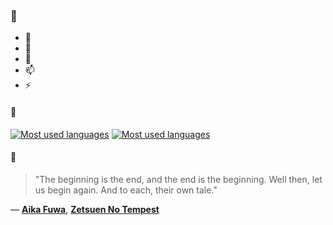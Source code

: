### 👋

- 🔭
- 🌱
- 💬
- 📫
- ⚡

#### 🧏

[![Most used languages](https://github-readme-stats-aynah.vercel.app/api/top-langs/?username=aynh&theme=solarized-dark&langs_count=6&layout=compact&hide_title=true)](https://github.com/anuraghazra/github-readme-stats#gh-dark-mode-only)
[![Most used languages](https://github-readme-stats-aynah.vercel.app/api/top-langs/?username=aynh&theme=solarized-light&langs_count=6&layout=compact&hide_title=true)](https://github.com/anuraghazra/github-readme-stats#gh-light-mode-only)

#### 💬

> "The beginning is the end, and the end is the beginning. Well then, let us begin again. And to each, their own tale."

&mdash; [**Aika Fuwa**](https://myanimelist.net/character.php?q=Aika%20Fuwa&cat=character), [**Zetsuen No Tempest**](https://myanimelist.net/search/all?q=Zetsuen%20No%20Tempest&cat=all)
